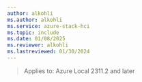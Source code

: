 ```yaml
---
author: alkohli
ms.author: alkohli
ms.service: azure-stack-hci
ms.topic: include
ms.date: 01/08/2025
ms.reviewer: alkohli
ms.lastreviewed: 01/30/2024
---
```


> Applies to: Azure Local 2311.2 and later
